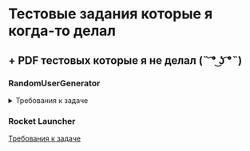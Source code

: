 # Тестовые задания которые я когда-то делал 

## + PDF тестовых которые я не делал (˵ ͡° ͜ʖ ͡°˵)

### RandomUserGenerator

<details>
  <summary>Требования к задаче</summary>
Нажал на кнопку – получил нового юзера. 

Апи брать с https://randomuser.me/

Надо отображать:

1) Аватарку
2) Имя
3) Email
4) Возраст
5) Адрес
6) Телефон

По оригинальным требованиям надо сделать это за 3-4 часа по-хорошему, на выполнение даются сутки. Задача на стажера
  
</details>

### Rocket Launcher

[Требования к задаче](PDF/Kontur_Intership.pdf)

